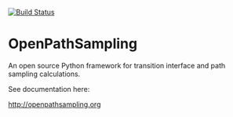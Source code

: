 [![Build Status](https://travis-ci.org/choderalab/openpathsampling.svg?branch=master)](https://travis-ci.org/choderalab/openpathsampling)

# OpenPathSampling

An open source Python framework for transition interface and path sampling
calculations.

See documentation here:

http://openpathsampling.org

